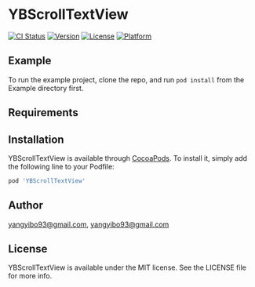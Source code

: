 # YBScrollTextView

[![CI Status](https://img.shields.io/travis/yangyibo93@gmail.com/YBScrollTextView.svg?style=flat)](https://travis-ci.org/yangyibo93@gmail.com/YBScrollTextView)
[![Version](https://img.shields.io/cocoapods/v/YBScrollTextView.svg?style=flat)](https://cocoapods.org/pods/YBScrollTextView)
[![License](https://img.shields.io/cocoapods/l/YBScrollTextView.svg?style=flat)](https://cocoapods.org/pods/YBScrollTextView)
[![Platform](https://img.shields.io/cocoapods/p/YBScrollTextView.svg?style=flat)](https://cocoapods.org/pods/YBScrollTextView)

## Example

To run the example project, clone the repo, and run `pod install` from the Example directory first.

## Requirements

## Installation

YBScrollTextView is available through [CocoaPods](https://cocoapods.org). To install
it, simply add the following line to your Podfile:

```ruby
pod 'YBScrollTextView'
```

## Author

yangyibo93@gmail.com, yangyibo93@gmail.com

## License

YBScrollTextView is available under the MIT license. See the LICENSE file for more info.
